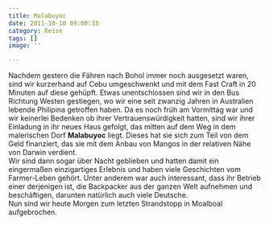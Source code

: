```yaml
---
title: Malabuyoc
date: 2011-10-10 09:00:33
category: Reise
tags: []
image: ''

---
```


Nachdem gestern die Fähren nach Bohol immer noch ausgesetzt waren, sind wir kurzerhand auf Cebu umgeschwenkt und mit dem Fast Craft in 20 Minuten auf diese gehüpft. Etwas unentschlossen sind wir in den Bus Richtung Westen gestiegen, wo wir eine seit zwanzig Jahren in Australien lebende Philipina getroffen haben. Da es noch früh am Vormittag war und wir keinerlei Bedenken ob ihrer Vertrauenswürdigkeit hatten, sind wir ihrer Einladung in ihr neues Haus gefolgt, das mitten auf dem Weg in dem malerischen Dorf **Malabuyoc** liegt. Dieses hat sie sich zum Teil von dem Geld finanziert, das sie mit dem Anbau von Mangos in der relativen Nähe von Darwin verdient.  
Wir sind dann sogar über Nacht geblieben und hatten damit ein eingermaßen einzigartiges Erlebnis und haben viele Geschichten vom Farmer-Leben gehört. Unter anderem war auch interessant, dass ihr Betrieb einer derjenigen ist, die Backpacker aus der ganzen Welt aufnehmen und beschäftigen, darunten natürlich auch viele Deutsche.  
Nun sind wir heute Morgen zum letzten Strandstopp in Moalboal aufgebrochen.
